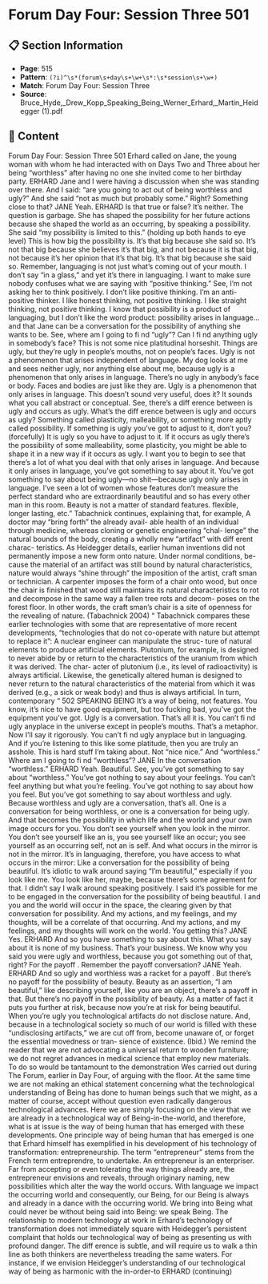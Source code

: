 # Forum Day Four: Session Three 501

## 📋 Section Information

- **Page**: 515
- **Pattern**: `(?i)^\s*(forum\s+day\s+\w+\s*:\s*session\s+\w+)`
- **Match**: Forum Day Four: Session Three
- **Source**: Bruce_Hyde,_Drew_Kopp_Speaking_Being_Werner_Erhard,_Martin_Heidegger (1).pdf

## 📄 Content

Forum Day Four: Session Three 501
Erhard called on Jane, the young woman with whom he had interacted with on Days Two and Three
about her being “worthless” after having no one she invited come to her birthday party.
ERHARD
Jane and I were having a discussion when she was standing over there. And I said: “are you
going to act out of being worthless and ugly?” And she said “not as much but probably some.”
Right? Something close to that?
JANE
Yeah.
ERHARD
Is that true or false? It’s neither. The question is garbage. She has shaped the possibility for her
future actions because she shaped the world as an occurring, by speaking a possibility. She said
“my possibility is limited to this.”
(holding up both hands to eye level)
This is how big the possibility is. It’s that big because she said so. It’s not that big because she
believes it’s that big, and not because it is that big, not because it’s her opinion that it’s that big.
It’s that big because she said so. Remember, languaging is not just what’s coming out of your
mouth. I don’t say “in a glass,” and yet it’s there in languaging. I want to make sure nobody
confuses what we are saying with “positive thinking.” See, I’m not asking her to think positively.
I don’t like positive thinking. I’m an anti-positive thinker. I like honest thinking, not positive
thinking. I like straight thinking, not positive thinking. I know that possibility is a product of
languaging, but I don’t like the word product: possibility arises in language... and that Jane
can be a conversation for the possibility of anything she wants to be. See, where am I going to
fi nd “ugly”? Can I fi nd anything ugly in somebody’s face? This is not some nice platitudinal
horseshit. Things are ugly, but they’re ugly in people’s mouths, not on people’s faces. Ugly is not
a phenomenon that arises independent of language. My dog looks at me and sees neither ugly,
nor anything else about me, because ugly is a phenomenon that only arises in language. There’s
no ugly in anybody’s face or body. Faces and bodies are just like they are. Ugly is a phenomenon
that only arises in language. This doesn’t sound very useful, does it? It sounds what you call
abstract or conceptual. See, there’s a diff erence between is ugly and occurs as ugly. What’s
the diff erence between is ugly and occurs as ugly? Something called plasticity, malleability, or
something more aptly called possibility. If something is ugly you’ve got to adjust to it, don’t you?
(forcefully)
It is ugly so you have to adjust to it. If it occurs as ugly there’s the possibility of some
malleability, some plasticity, you might be able to shape it in a new way if it occurs as ugly. I
want you to begin to see that there’s a lot of what you deal with that only arises in language.
And because it only arises in language, you’ve got something to say about it. You’ve got
something to say about being ugly—no shit—because ugly only arises in language. I’ve seen
a lot of women whose features don’t measure the perfect standard who are extraordinarily
beautiful and so has every other man in this room. Beauty is not a matter of standard features.
flexible, longer lasting, etc.” Tabachnick continues, explaining that,
for example,
A doctor may “bring forth” the already avail-
able health of an individual through medicine,
whereas cloning or genetic engineering “chal-
lenge” the natural bounds of the body, creating
a wholly new “artifact” with diff erent charac-
teristics. As Heidegger details, earlier human
inventions did not permanently impose a new
form onto nature. Under normal conditions, be-
cause the material of an artifact was still bound
by natural characteristics, nature would always
“shine through” the imposition of the artist,
craft sman or technician. A carpenter imposes
the form of a chair onto wood, but once the
chair is finished that wood still maintains its
natural characteristics to rot and decompose
in the same way a fallen tree rots and decom-
poses on the forest floor. In other words, the
craft sman’s chair is a site of openness for the
revealing of nature. (Tabachnick 2004)
“
Tabachnick compares these earlier technologies with some that
are representative of more recent developments, “technologies
that do not co-operate with nature but attempt to replace it”:
A nuclear engineer can manipulate the struc-
ture of natural elements to produce artificial
elements. Plutonium, for example, is designed to
never abide by or return to the characteristics of
the uranium from which it was derived. The char-
acter of plutonium (i.e., its level of radioactivity)
is always artificial. Likewise, the genetically
altered human is designed to never return to the
natural characteristics of the material from which
it was derived (e.g., a sick or weak body) and
thus is always artificial. In turn, contemporary
“
502
SPEAKING BEING
It’s a way of being, not features. You know, it’s nice to have good equipment, but too fucking
bad, you’ve got the equipment you’ve got. Ugly is a conversation. That’s all it is. You can’t fi nd
ugly anyplace in the universe except in people’s mouths. That’s a metaphor. Now I’ll say it
rigorously. You can’t fi nd ugly anyplace but in languaging. And if you’re listening to this like
some platitude, then you are truly an asshole. This is hard stuff  I’m taking about. Not “nice
nice.” And “worthless.” Where am I going to fi nd “worthless”?
JANE
In the conversation “worthless.”
ERHARD
Yeah. Beautiful. See, you’ve got something to say about “worthless.” You’ve got nothing to
say about your feelings. You can’t feel anything but what you’re feeling. You’ve got nothing to
say about how you feel. But you’ve got something to say about worthless and ugly. Because
worthless and ugly are a conversation, that’s all. One is a conversation for being worthless, or
one is a conversation for being ugly. And that becomes the possibility in which life and the
world and your own image occurs for you. You don’t see yourself when you look in the mirror.
You don’t see yourself like an is, you see yourself like an occur; you see yourself as an occurring
self, not an is self. And what occurs in the mirror is not in the mirror. It’s in languaging,
therefore, you have access to what occurs in the mirror: Like a conversation for the possibility
of being beautiful. It’s idiotic to walk around saying “I’m beautiful,” especially if you look
like me. You look like her, maybe, because there’s some agreement for that. I didn’t say I walk
around speaking positively. I said it’s possible for me to be engaged in the conversation for the
possibility of being beautiful. I and you and the world will occur in the space, the clearing given
by that conversation for possibility. And my actions, and my feelings, and my thoughts, will be a
correlate of that occurring. And my actions, and my feelings, and my thoughts will work on the
world. You getting this?
JANE
Yes.
ERHARD
And so you have something to say about this. What you say about it is none of my business.
That’s your business. We know why you said you were ugly and worthless, because you got
something out of that, right? For the payoff . Remember the payoff  conversation?
JANE
Yeah.
ERHARD
And so ugly and worthless was a racket for a payoff . But there’s no payoff  for the possibility of
beauty. Beauty as an assertion, “I am beautiful,” like describing yourself, like you are an object,
there’s a payoff  in that. But there’s no payoff  in the possibility of beauty. As a matter of fact it
puts you further at risk, because now you’re at risk for being beautiful. When you’re ugly you
technological artifacts do not disclose nature.
And, because in a technological society so much
of our world is filled with these “undisclosing
artifacts,” we are cut off  from, become unaware
of, or forget the essential movedness or tran-
sience of existence. (Ibid.)
We remind the reader that we are not advocating a universal
return to wooden furniture; we do not regret advances in medical
science that employ new materials. To do so would be tantamount
to the demonstration Wes carried out during The Forum, earlier
in Day Four, of arguing with the floor. At the same time we are not
making an ethical statement concerning what the technological
understanding of Being has done to human beings such that
we might, as a matter of course, accept without question even
radically dangerous technological advances. Here we are simply
focusing on the view that we are already in a technological way
of Being-in-the-world, and therefore, what is at issue is the way of
being human that has emerged with these developments.
One principle way of being human that has emerged is one that
Erhard himself has exemplified in his development of his technology
of transformation: entrepreneurship. The term “entrepreneur”
stems from the French term entreprendre, to undertake. An
entrepreneur is an enterpriser. Far from accepting or even tolerating
the way things already are, the entrepreneur envisions and reveals,
through originary naming, new possibilities which alter the way
the world occurs. With language we impact the occurring world
and consequently, our Being, for our Being is always and already in
a dance with the occurring world. We bring into Being what could
never be without being said into Being: we speak Being.
The relationship to modern technology at work in Erhard’s
technology of transformation does not immediately square with
Heidegger’s persistent complaint that holds our technological way
of being as presenting us with profound danger. The diff erence is
subtle, and will require us to walk a thin line as both thinkers are
nevertheless treading the same waters.
For instance, if we envision Heidegger’s understanding of
our technological way of being as harmonic with the in-order-to
ERHARD (continuing)